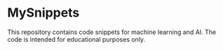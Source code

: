 # MySnippets
This repository contains code snippets for machine learning and AI. The code is intended for educational purposes only.
